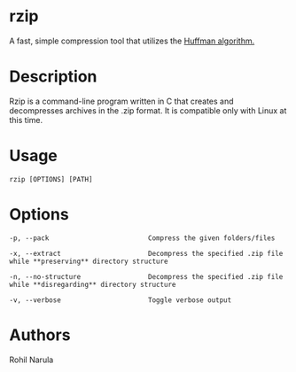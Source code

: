 # rzip
A fast, simple compression tool that utilizes the [Huffman algorithm.](http://www.geeksforgeeks.org/greedy-algorithms-set-3-huffman-coding/)     

# Description 
Rzip is a command-line program written in C that creates and decompresses archives in the .zip format. It is compatible only with Linux at this time.

# Usage 
```    
rzip [OPTIONS] [PATH] 
```

# Options  
```     
-p, --pack                         Compress the given folders/files 

-x, --extract                      Decompress the specified .zip file while **preserving** directory structure    

-n, --no-structure                 Decompress the specified .zip file while **disregarding** directory structure 

-v, --verbose                      Toggle verbose output           
```    
   


# Authors 
Rohil Narula     
